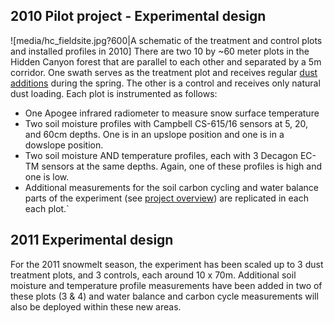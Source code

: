 ## 2010 Pilot project - Experimental design

![media/hc_fieldsite.jpg?600|A schematic of the treatment and
control plots and installed profiles in 2010] There are two 10 by ~60
meter plots in the Hidden Canyon forest that are parallel to each other
and separated by a 5m corridor. One swath serves as the treatment plot
and receives regular [dust additions](../procedures/dustonsnow.md)
during the spring. The other is a control and receives only natural dust
loading. Each plot is instrumented as follows:

* One Apogee infrared radiometer to measure snow surface temperature
* Two soil moisture profiles with Campbell CS-615/16 sensors at 5, 20, and 60cm depths. One is in an upslope position and one is in a dowslope position.
* Two soil moisture AND temperature profiles, each with 3 Decagon EC-TM sensors at the same depths. Again, one of these profiles is high and one is low.
* Additional measurements for the soil carbon cycling and water balance parts of the experiment (see [project overview](overview.md)) are replicated in each each plot.`

## 2011 Experimental design

For the 2011 snowmelt season, the experiment has been scaled up to 3
dust treatment plots, and 3 controls, each around 10 x 70m. Additional
soil moisture and temperature profile measurements have been added in
two of these plots (3 & 4) and water balance and carbon cycle
measurements will also be deployed within these new areas.
